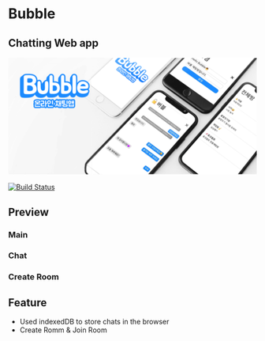 # Bubble
## Chatting Web app

[![intruduce](https://raw.githubusercontent.com/Pocript/Bubble/main/resource/preview.png)](https://raw.githubusercontent.com/Pocript/Bubble/main/resource/preview.png)

[![Build Status](https://travis-ci.org/joemccann/dillinger.svg?branch=master)](https://travis-ci.org/joemccann/dillinger)

## Preview
### Main
### Chat
### Create Room
## Feature 
* Used indexedDB to store chats in the browser
* Create Romm & Join Room
